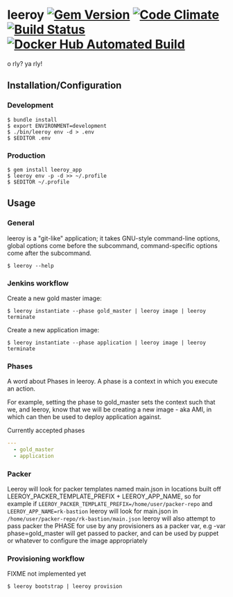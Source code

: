 # leeroy [![Gem Version](https://badge.fury.io/rb/leeroy_app.svg)](https://badge.fury.io/rb/leeroy_app) [![Code Climate](https://codeclimate.com/github/FitnessKeeper/leeroy/badges/gpa.svg)](https://codeclimate.com/github/FitnessKeeper/leeroy) [![Build Status](https://travis-ci.org/FitnessKeeper/leeroy.svg?branch=master)](https://travis-ci.org/FitnessKeeper/leeroy) [![Docker Hub Automated Build](https://img.shields.io/docker/automated/fitnesskeeper/leeroy.svg)](https://hub.docker.com/r/fitnesskeeper/leeroy)

o rly?  ya rly!

## Installation/Configuration

### Development

    $ bundle install
    $ export ENVIRONMENT=development
    $ ./bin/leeroy env -d > .env
    $ $EDITOR .env

### Production

    $ gem install leeroy_app
    $ leeroy env -p -d >> ~/.profile
    $ $EDITOR ~/.profile

## Usage

### General

leeroy is a "git-like" application; it takes GNU-style command-line options, global options come before the subcommand, command-specific options come after the subcommand.

    $ leeroy --help

### Jenkins workflow

Create a new gold master image:

    $ leeroy instantiate --phase gold_master | leeroy image | leeroy terminate

Create a new application image:

    $ leeroy instantiate --phase application | leeroy image | leeroy terminate

### Phases
A word about Phases in leeroy.  A phase is a context in which you execute an action.

For example, setting the phase to gold_master sets the context such that we, and leeroy, know that we will be creating a new image - aka AMI, in which can then be used to deploy application against.  

Currently accepted phases
```Yaml
---
  - gold_master
  - application
```

### Packer

Leeroy will look for packer templates named main.json in locations built off LEEROY_PACKER_TEMPLATE_PREFIX + LEEROY_APP_NAME, so for example if `LEEROY_PACKER_TEMPLATE_PREFIX=/home/user/packer-repo` and `LEEROY_APP_NAME=rk-bastion` leeroy will look for main.json in `/home/user/packer-repo/rk-bastion/main.json` leeroy will also attempt to pass packer the PHASE for use by any provisioners as a packer var, e.g -var phase=gold_master will get passed to packer, and can be used by puppet or whatever to configure the image appropriately 

### Provisioning workflow

FIXME not implemented yet

    $ leeroy bootstrap | leeroy provision
